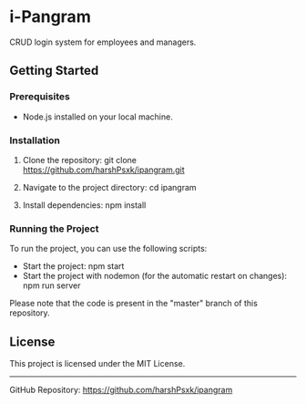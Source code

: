 # i-Pangram

CRUD login system for employees and managers.

## Getting Started

### Prerequisites
- Node.js installed on your local machine.

### Installation
1. Clone the repository:
   git clone https://github.com/harshPsxk/ipangram.git

2. Navigate to the project directory:
   cd ipangram

3. Install dependencies:
   npm install

### Running the Project
To run the project, you can use the following scripts:

- Start the project:
   npm start
- Start the project with nodemon (for the automatic restart on changes):
   npm run server
  
Please note that the code is present in the "master" branch of this repository.

## License

This project is licensed under the MIT License.

---

GitHub Repository: https://github.com/harshPsxk/ipangram
